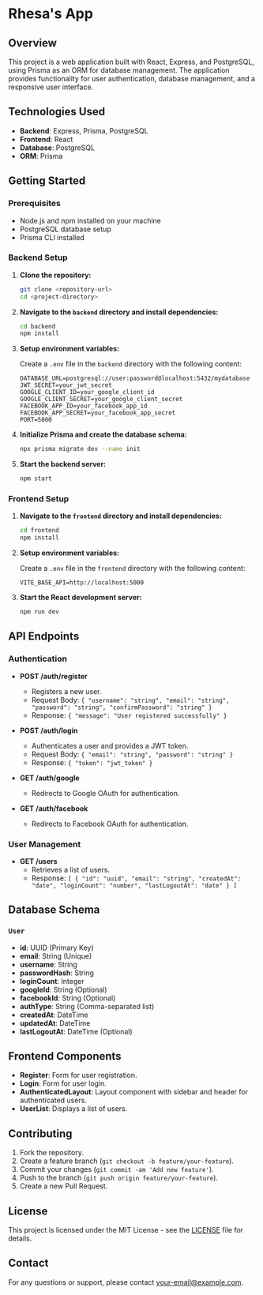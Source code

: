 # Rhesa's App

## Overview

This project is a web application built with React, Express, and PostgreSQL, using Prisma as an ORM for database management. The application provides functionality for user authentication, database management, and a responsive user interface.

## Technologies Used

- **Backend**: Express, Prisma, PostgreSQL
- **Frontend**: React
- **Database**: PostgreSQL
- **ORM**: Prisma

## Getting Started

### Prerequisites

- Node.js and npm installed on your machine
- PostgreSQL database setup
- Prisma CLI installed

### Backend Setup

1. **Clone the repository:**

    ```bash
    git clone <repository-url>
    cd <project-directory>
    ```

2. **Navigate to the `backend` directory and install dependencies:**

    ```bash
    cd backend
    npm install
    ```

3. **Setup environment variables:**

    Create a `.env` file in the `backend` directory with the following content:

    ```env
    DATABASE_URL=postgresql://user:password@localhost:5432/mydatabase
    JWT_SECRET=your_jwt_secret
    GOOGLE_CLIENT_ID=your_google_client_id
    GOOGLE_CLIENT_SECRET=your_google_client_secret
    FACEBOOK_APP_ID=your_facebook_app_id
    FACEBOOK_APP_SECRET=your_facebook_app_secret
    PORT=5000
    ```

4. **Initialize Prisma and create the database schema:**

    ```bash
    npx prisma migrate dev --name init
    ```

5. **Start the backend server:**

    ```bash
    npm start
    ```

### Frontend Setup

1. **Navigate to the `frontend` directory and install dependencies:**

    ```bash
    cd frontend
    npm install
    ```

2. **Setup environment variables:**

    Create a `.env` file in the `frontend` directory with the following content:

    ```env
    VITE_BASE_API=http://localhost:5000
    ```

3. **Start the React development server:**

    ```bash
    npm run dev
    ```

## API Endpoints

### Authentication

- **POST /auth/register**
  - Registers a new user.
  - Request Body: `{ "username": "string", "email": "string", "password": "string", "confirmPassword": "string" }`
  - Response: `{ "message": "User registered successfully" }`

- **POST /auth/login**
  - Authenticates a user and provides a JWT token.
  - Request Body: `{ "email": "string", "password": "string" }`
  - Response: `{ "token": "jwt_token" }`

- **GET /auth/google**
  - Redirects to Google OAuth for authentication.

- **GET /auth/facebook**
  - Redirects to Facebook OAuth for authentication.

### User Management

- **GET /users**
  - Retrieves a list of users.
  - Response: `[ { "id": "uuid", "email": "string", "createdAt": "date", "loginCount": "number", "lastLogoutAt": "date" } ]`

## Database Schema

### `User`

- **id**: UUID (Primary Key)
- **email**: String (Unique)
- **username**: String
- **passwordHash**: String
- **loginCount**: Integer
- **googleId**: String (Optional)
- **facebookId**: String (Optional)
- **authType**: String (Comma-separated list)
- **createdAt**: DateTime
- **updatedAt**: DateTime
- **lastLogoutAt**: DateTime (Optional)

## Frontend Components

- **Register**: Form for user registration.
- **Login**: Form for user login.
- **AuthenticatedLayout**: Layout component with sidebar and header for authenticated users.
- **UserList**: Displays a list of users.

## Contributing

1. Fork the repository.
2. Create a feature branch (`git checkout -b feature/your-feature`).
3. Commit your changes (`git commit -am 'Add new feature'`).
4. Push to the branch (`git push origin feature/your-feature`).
5. Create a new Pull Request.

## License

This project is licensed under the MIT License - see the [LICENSE](LICENSE) file for details.

## Contact

For any questions or support, please contact [your-email@example.com](mailto:rhesadav48@gmail.com).

